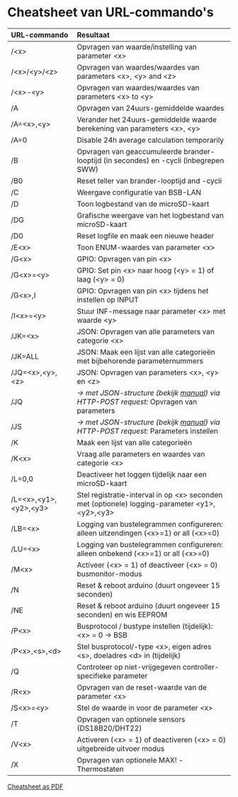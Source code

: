 # Cheatsheet van URL-commando's #

| URL-commando          | Resultaat                                                                     |
|:----------------------|:------------------------------------------------------------------------------|
|  /\<x\>               | Opvragen van waarde/instelling van parameter \<x\>
|  /\<x\>/\<y\>/\<z\>   | Opvragen van waardes/waardes van parameters \<x\>, \<y\> and \<z\>   
|  /\<x\>-\<y\>         | Opvragen van waardes/waardes van parameters \<x\> to \<y\>  
|  /A                   | Opvragen van 24uurs-gemiddelde waardes  
|  /A=\<x\>,\<y\>       | Verander het 24uurs-gemiddelde waarde berekening van parameters \<x\>, \<y\>  
|  /A=0			| Disable 24h average calculation temporarily  
|  /B                   | Opvragen van geaccumuleerde brander-looptijd (in secondes) en -cycli (inbegrepen SWW)  
|  /B0                  | Reset teller van brander-looptijd and -cycli  
|  /C                   | Weergave configuratie van BSB-LAN 
|  /D                   | Toon logbestand van de microSD-kaart 
|  /DG                  | Grafische weergave van het logbestand van microSD-kaart  
|  /D0                  | Reset logfile en maak een nieuwe header 
|  /E\<x\>              | Toon ENUM-waardes van parameter \<x\>  
|  /G\<x\>              | GPIO: Opvragen van pin \<x\>  
|  /G\<x\>=\<y\>        | GPIO: Set pin \<x\> naar hoog (\<y\> = 1) of laag (\<y\> = 0)  
|  /G\<x\>,I            | GPIO: Opvragen van pin \<x\> tijdens het instellen op INPUT 
|  /I\<x\>=\<y\>        | Stuur INF-message naar parameter \<x\> met waarde \<y\>  
|  /JK=\<x\>        	| JSON: Opvragen van alle parameters van categorie \<x\>  
|  /JK=ALL          	| JSON: Maak een lijst van alle categorieën met bijbehorende parameternummers  
|  /JQ=\<x\>,\<y\>,\<z\>      | JSON: Opvragen van parameters \<x\>, \<y\> en \<z\>  
|  /JQ                  | *→ met JSON-structure (bekijk [manual](https://1coderookie.github.io/BSB-LPB-LAN_EN/chap08.html#824-retrieving-and-controlling-via-json)) via HTTP-POST request:* Opvragen van parameters
|  /JS                  | *→ met JSON-structure (bekijk [manual](https://1coderookie.github.io/BSB-LPB-LAN_EN/chap08.html#824-retrieving-and-controlling-via-json)) via HTTP-POST request:* Parameters instellen
|  /K                   | Maak een lijst van alle categorieën  
|  /K\<x\>              | Vraag alle parameters en waardes van categorie \<x\>  
|  /L=0,0               | Deactiveer het loggen tijdelijk naar een microSD-kaart  
|  /L=\<x\>,\<y1\>,\<y2\>,\<y3\>       | Stel registratie-interval in op \<x\> seconden met (optionele) logging-parameter \<y1\>,\<y2\>,\<y3\>  
|  /LB=\<x\>            | Logging van bustelegrammen configureren: alleen uitzendingen (\<x\>=1) or all (\<x\>=0)  
|  /LU=\<x\>            | Logging van bustelegrammen configureren: alleen onbekend (\<x\>=1) or all (\<x\>=0)  
|  /M\<x\>              | Activeer (\<x\> = 1) of deactiveer (\<x\> = 0) busmonitor-modus 
|  /N                   | Reset & reboot arduino (duurt ongeveer 15 seconden)
|  /NE                  | Reset & reboot arduino (duurt ongeveer 15 seconden) en wis EEPROM
|  /P\<x\>              | Busprotocol / bustype instellen (tijdelijk): \<x\> = 0 → BSB | 1 → LPB | 2 → PPS  
|  /P\<x\>,\<s\>,\<d\>  | Stel busprotocol/-type \<x\>, eigen adres \<s\>, doeladres \<d\> in (tijdelijk)  
|  /Q                   | Controleer op niet-vrijgegeven controller-specifieke parameter  
|  /R\<x\>              | Opvragen van de reset-waarde van de parameter \<x\>  
|  /S\<x\>=\<y\>        | Stel de waarde <y> in voor de parameter \<x\>  
|  /T                   | Opvragen van optionele sensors (DS18B20/DHT22)  
|  /V\<x\>              | Activeren (\<x\> = 1) of deactiveren (\<x\> = 0) uitgebreide uitvoer modus 
|  /X                   | Opvragen van optionele MAX! -Thermostaten  

       
[Cheatsheet as PDF](https://github.com/1coderookie/BSB-LPB-LAN_EN/raw/master/commandref/Cheatsheet_URL-commands_NL.pdf)

    
